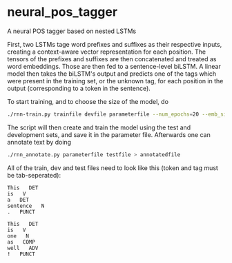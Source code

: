 # neural_pos_tagger
A neural POS tagger based on nested LSTMs

First, two LSTMs tage word prefixes and suffixes as their respective inputs, creating a context-aware vector representation for each position. 
The tensors of the prefixes and suffixes are then concatenated and treated as word embeddings. 
Those are then fed to a sentence-level biLSTM. A linear model then takes the biLSTM's output and predicts one of the tags which were present in the training set, or the unknown tag, for each position in the output (corresponding to a token in the sentence).

To start training, and to choose the size of the model, do 

```bash
./rnn-train.py trainfile devfile parameterfile --num_epochs=20 --emb_size=100 --char_rnn_size=50 --word_rnn_size=50 --dropout_rate=0.05 --learning_rate=0.1 > basic_info.txt
```

The script will then create and train the model using the test and development sets, and save it in the parameter file. 
Afterwards one can annotate text by doing 

```bash
./rnn_annotate.py parameterfile testfile > annotatedfile
```

All of the train, dev and test files need to look like this (token and tag must be tab-seperated):

```
This   DET
is   V
a   DET
sentence   N
.   PUNCT

This   DET
is   V
one   N
as   COMP
well   ADV
!   PUNCT
```
